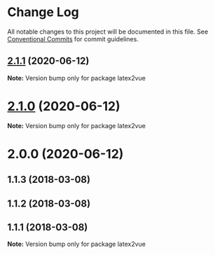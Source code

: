 # Change Log

All notable changes to this project will be documented in this file.
See [Conventional Commits](https://conventionalcommits.org) for commit guidelines.

## [2.1.1](https://github.com/pyramation/latex2js/compare/latex2vue@2.1.0...latex2vue@2.1.1) (2020-06-12)

**Note:** Version bump only for package latex2vue





# [2.1.0](https://github.com/pyramation/latex2js/compare/latex2vue@2.0.0...latex2vue@2.1.0) (2020-06-12)

**Note:** Version bump only for package latex2vue





# 2.0.0 (2020-06-12)



## 1.1.3 (2018-03-08)



## 1.1.2 (2018-03-08)



## 1.1.1 (2018-03-08)

**Note:** Version bump only for package latex2vue
